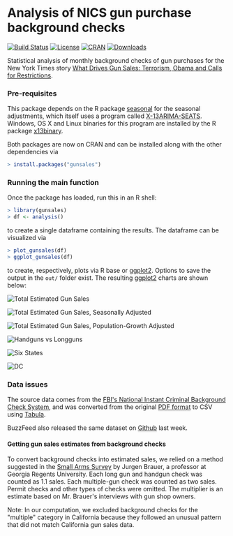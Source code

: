 # Analysis of NICS gun purchase background checks

[![Build Status](https://travis-ci.org/NYTimes/gunsales.svg)](https://travis-ci.org/NYTimes/gunsales) 
[![License](http://img.shields.io/badge/license-Apache%20%28=%202%29-brightgreen.svg?style=flat)](http://www.apache.org/licenses/LICENSE-2.0) 
[![CRAN](http://www.r-pkg.org/badges/version/gunsales)](https://cran.r-project.org/package=gunsales) 
[![Downloads](http://cranlogs.r-pkg.org/badges/gunsales?color=brightgreen)](http://www.r-pkg.org/pkg/gunsales)

Statistical analysis of monthly background checks of gun purchases for the New York Times story [What Drives Gun Sales: Terrorism,
Obama and Calls for Restrictions](http://www.nytimes.com/interactive/2015/12/10/us/gun-sales-terrorism-obama-restrictions.html?).

### Pre-requisites

This package depends on the R package [seasonal](https://cran.r-project.org/package=seasonal/vignettes/seas.pdf) for the seasonal adjustments, which itself uses a program called [X-13ARIMA-SEATS](https://www.census.gov/srd/www/x13as/).
Windows, OS X and Linux binaries for this program are installed by the R package [x13binary](https://github.com/x13org/x13binary).

Both packages are now on CRAN and can be installed along with the other dependencies via

```r
> install.packages("gunsales")
```


### Running the main function

Once the package has loaded, run this in an R shell:

```r
> library(gunsales)
> df <- analysis()
```

to create a single dataframe containing the results. The dataframe can be
visualized via

```r
> plot_gunsales(df)    
> ggplot_gunsales(df)
```

to create, respectively, plots via R base or
[ggplot2](https://github.com/hadley/ggplot2). Options to save the output in the `out/` folder exist. The resulting [ggplot2](https://github.com/hadley/ggplot2) charts are shown below:

![Total Estimated Gun Sales](https://raw.githubusercontent.com/NYTimes/gunsales/master/out/ggplot_total.png)

![Total Estimated Gun Sales, Seasonally Adjusted](https://raw.githubusercontent.com/NYTimes/gunsales/master/out/ggplot_total_seasadj.png)

![Total Estimated Gun Sales, Population-Growth Adjusted](https://raw.githubusercontent.com/NYTimes/gunsales/master/out/ggplot_total_popadj.png)

![Handguns vs Longguns](https://raw.githubusercontent.com/NYTimes/gunsales/master/out/ggplot_hand_vs_long_guns.png)

![Six States](https://raw.githubusercontent.com/NYTimes/gunsales/master/out/ggplot_six_states.png)

![DC](https://raw.githubusercontent.com/NYTimes/gunsales/master/out/ggplot_dc.png)


### Data issues

The source data comes from the [FBI's National Instant Criminal Background Check System](https://www.fbi.gov/about-us/cjis/nics), and was converted from the original [PDF format](https://www.fbi.gov/file-repository/nics_firearm_checks_-_month_year_by_state_type.pdf) to CSV using [Tabula](http://tabula.technology/).

BuzzFeed also released the same dataset on [Github](https://github.com/BuzzFeedNews/nics-firearm-background-checks/) last week.

#### Getting gun sales estimates from background checks

To convert background checks into estimated sales, we relied on a method suggested in the [Small Arms Survey](http://www.smallarmssurvey.org/fileadmin/docs/F-Working-papers/SAS-WP14-US-Firearms-Industry.pdf) by Jurgen Brauer, a professor at Georgia Regents University. Each long gun and handgun check was counted as 1.1 sales. Each multiple-gun check was counted as two sales. Permit checks and other types of checks were omitted. The multiplier is an estimate based on Mr. Brauer's interviews with gun shop owners.

Note: In our computation, we excluded background checks for the "multiple" category in California because they followed an unusual pattern that did not match California gun sales data.
